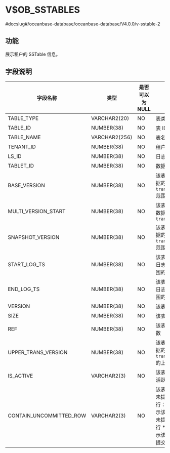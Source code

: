 V$OB_SSTABLES 
==================================
#docslug#/oceanbase-database/oceanbase-database/V4.0.0/v-sstable-2


功能 
-----------------------

展示租户的 SSTable 信息。

字段说明 
-------------------------



|          字段名称           |      类型       | 是否可以为 NULL |                                                                                 描述                                                                                 |
|-------------------------|---------------|------------|--------------------------------------------------------------------------------------------------------------------------------------------------------------------|
| TABLE_TYPE              | VARCHAR2(20)  | NO         | 表类型                                                                                                                                                                |
| TABLE_ID                | NUMBER(38)    | NO         | 表 ID                                                                                                                                                               |
| TABLE_NAME              | VARCHAR2(256) | NO         | 表名                                                                                                                                                                 |
| TENANT_ID               | NUMBER(38)    | NO         | 租户 ID                                                                                                                                                              |
| LS_ID                   | NUMBER(38)    | NO         | 日志流 ID                                                                                                                                                             |
| TABLET_ID               | NUMBER(38)    | NO         | 数据分片 ID                                                                                                                                                            |
| BASE_VERSION            | NUMBER(38)    | NO         | 该表中存储数据的 `trans_version` 范围的最小值                                                                                                                                    |
| MULTI_VERSION_START     | NUMBER(38)    | NO         | 该表中多版本数据的起始 `trans_version`                                                                                                                                        |
| SNAPSHOT_VERSION        | NUMBER(38)    | NO         | 该表中存储数据的 `trans_version` 范围的最大值                                                                                                                                    |
| START_LOG_TS            | NUMBER(38)    | NO         | 该表中数据的日志时间戳范围的左边界                                                                                                                                                  |
| END_LOG_TS              | NUMBER(38)    | NO         | 该表中数据的日志时间戳范围的右边界                                                                                                                                                  |
| VERSION                 | NUMBER(38)    | NO         | 该表的版本                                                                                                                                                              |
| SIZE                    | NUMBER(38)    | NO         | 该表的大小                                                                                                                                                              |
| REF                     | NUMBER(38)    | NO         | 该表引用的计数                                                                                                                                                            |
| UPPER_TRANS_VERSION     | NUMBER(38)    | NO         | 该表中存储数据的 `trans_version` 的上限                                                                                                                                       |
| IS_ACTIVE               | VARCHAR2(3)   | NO         | 该表是否处于活跃状态                                                                                                                                                         |
| CONTAIN_UNCOMMITTED_ROW | VARCHAR2(3)   | NO         | 该表是否包含未提交的事务行： * `NO`：表示该表不包含未提交的事务行   * `YES`：表示该表包含未提交的事务行    |


